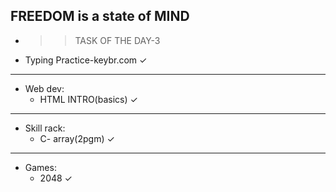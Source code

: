 ## FREEDOM is a state of MIND ##
- >>TASK OF THE DAY-3

- Typing Practice-keybr.com ✓
***
- Web dev:
     - HTML INTRO(basics) ✓
***
- Skill rack:
     - C- array(2pgm) ✓
***
- Games:
     - 2048 ✓
    
